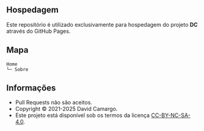 ## Hospedagem
Este repositório é utilizado exclusivamente para hospedagem do projeto **DC** através do GitHub Pages.

## Mapa
```
Home
└─ Sobre
```

## Informações
- Pull Requests não são aceitos.
- Copyright © 2021-2025 David Camargo.
- Este projeto está disponível sob os termos da licença [CC-BY-NC-SA-4.0](/license.txt).